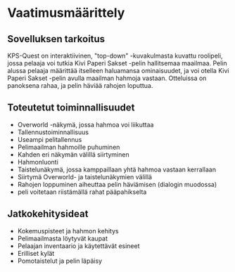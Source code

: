 # Vaatimusmäärittely
## Sovelluksen tarkoitus
KPS-Quest on interaktiivinen, "top-down" -kuvakulmasta kuvattu roolipeli, jossa pelaaja voi tutkia Kivi Paperi Sakset -pelin hallitsemaa maailmaa. Pelin alussa pelaaja määrittää itselleen haluamansa ominaisuudet, ja voi otella Kivi Paperi Sakset -pelin avulla maailman hahmoja vastaan. Otteluissa on panoksena rahaa, ja pelin häviää rahojen loputtua.
## Toteutetut toiminnallisuudet
- Overworld -näkymä, jossa hahmoa voi liikuttaa
- Tallennustoiminnallisuus
- Useampi pelitallennus
- Pelimaailman hahmoille puhuminen
- Kahden eri näkymän välillä siirtyminen
- Hahmonluonti
- Taistelunäkymä, jossa kamppaillaan yhtä hahmoa vastaan kerrallaan
- Siirtymä Overworld- ja taistelunäkymien välillä
- Rahojen loppuminen aiheuttaa pelin häviämisen (dialogin muodossa)
- peli voitetaan riistämällä rahat pääpahikselta
## Jatkokehitysideat
- Kokemuspisteet ja hahmon kehitys
- Pelimaailmasta löytyvät kaupat
- Pelaajan inventaario ja käytettävät esineet
- Erilliset kylät
- Pomotaistelut ja pelin läpäisy

